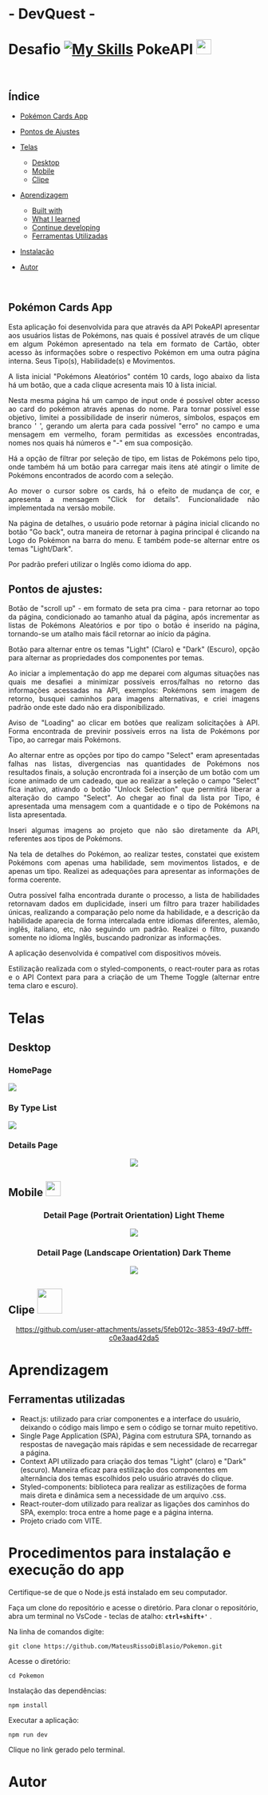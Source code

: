 # - DevQuest - <br><br>  Desafio [![My Skills](https://skillicons.dev/icons?i=react)](https://skillicons.dev) PokeAPI <img src="./public/readme/images/pokeball-300.png" width="30">
<br>

## Índice
- [Pokémon Cards App](#pokémon-cards-app)
- [Pontos de Ajustes](#pontos-de-ajustes)
- [Telas](#telas)
  -  [Desktop](#desktop)
  -  [Mobile](https://github.com/MateusRissoDiBlasio/Pokemon?tab=readme-ov-file#mobile-)
  -  [Clipe](https://github.com/MateusRissoDiBlasio/Pokemon/tree/main#clipe-)
    
- [Aprendizagem](#aprendizagem)
  - [Built with](#built-with)
  - [What I learned](#what-i-learned-and-difficulties)
  - [Continue developing](#continue-developing)
  - [Ferramentas Utilizadas](#ferramentas-utilizadas)
  

- [Instalação](#procedimentos-para-instalação-e-execução-do-app)
- [Autor](#autor)

<br>

## Pokémon Cards App

<div align="justify">

Esta aplicação foi desenvolvida para que através da API PokeAPI apresentar aos usuários listas de Pokémons, nas
quais é possível através de um clique em algum Pokémon apresentado na tela em formato de Cartão, obter acesso
às informações sobre o respectivo Pokémon em uma outra página interna. Seus Tipo(s), Habilidade(s) e Movimentos.

A lista inicial "Pokémons Aleatórios" contém 10 cards, logo abaixo da lista há um botão, que a cada
clique acresenta mais 10 à lista inicial.
    
Nesta mesma página há um campo de input onde é possível obter acesso ao card do pokémon através apenas do nome. Para
tornar possível esse objetivo, limitei a possibilidade de inserir números, símbolos, espaços em branco ' ', gerando
um alerta para cada possível "erro" no campo e uma mensagem em vermelho, foram permitidas as excessões encontradas,
nomes nos quais há números e "-" em sua composição.

Há a opção de filtrar por seleção de tipo, em listas de Pokémons pelo tipo, onde também há um botão para carregar
mais itens até atingir o limite de Pokémons encontrados de acordo com a seleção. 

Ao mover o cursor sobre os cards, há o efeito de mudança de cor, e apresenta a mensagem "Click for details".
Funcionalidade não implementada na versão mobile.

Na página de detalhes, o usuário pode retornar à página inicial clicando no botão "Go back", outra maneira de
retornar à pagina principal é clicando na Logo do Pokémon na barra do menu. E também pode-se alternar entre os
temas "Light/Dark".

Por padrão preferi utilizar o Inglês como idioma do app. 
</div>

## Pontos de ajustes:

<div align="justify">

Botão de "scroll up" - em formato de seta pra cima - para retornar ao topo da página, condicionado ao tamanho atual
da página, após incrementar as listas de Pokémons Aleatórios e por tipo o botão é inserido na página, tornando-se um atalho
mais fácil retornar ao início da página.

Botão para alternar entre os temas "Light" (Claro) e "Dark" (Escuro), opção para alternar as propriedades dos componentes
por temas.
    
Ao iniciar a implementação do app me deparei com algumas situações nas quais me desafiei a minimizar possíveis erros/falhas
no retorno das informações acessadas na API, exemplos: Pokémons sem imagem de retorno, busquei caminhos para imagens
alternativas, e criei imagens padrão onde este dado não era disponibilizado.

Aviso de "Loading" ao clicar em botões que realizam solicitações à API. Forma encontrada de previnir possíveis erros na lista
de Pokémons por Tipo, ao carregar mais Pokémons.

Ao alternar entre as opções por tipo do campo "Select" eram apresentadas falhas nas listas, divergencias nas quantidades de
Pokémons nos resultados finais, a solução encrontrada foi a inserção de um botão com um ícone animado de um cadeado, que ao 
realizar a seleção o campo "Select" fica inativo, ativando o botão "Unlock Selection" que permitirá liberar a alteração do 
campo "Select". Ao chegar ao final da lista por Tipo, é apresentada uma mensagem com a quantidade e o tipo de Pokémons na
lista apresentada.

Inseri algumas imagens ao projeto que não são diretamente da API, referentes aos tipos de Pokémons.

Na tela de detalhes do Pokémon, ao realizar testes, constatei que existem Pokémons com apenas uma habilidade, sem movimentos
listados, e de apenas um tipo. Realizei as adequações para apresentar as informações de forma coerente.

Outra possível falha encontrada durante o processo, a lista de habilidades retornavam dados em duplicidade, inseri um filtro
para trazer habilidades únicas, realizando a comparação pelo nome da habilidade, e a descrição da habilidade aparecia de forma
intercalada entre idiomas diferentes, alemão, inglês, italiano, etc, não seguindo um padrão. Realizei o filtro, puxando somente
no idioma Inglês, buscando padronizar as informações.

A aplicação desenvolvida é compatível com dispositivos móveis.

Estilização realizada com o styled-components, o react-router para as rotas e o API Context para para a criação de um Theme
Toggle (alternar entre tema claro e escuro).
</div>

# Telas

## Desktop

### HomePage
<a href="#" target="_blank">
  <img src="./public/readme/images/HomePage.png">
</a>

### By Type List
<a href="#" target="_blank">
  <img src="./public/readme/images/TypeListExample.png">
</a>

### Details Page

<div align="center">

<a href="#" target="_blank">
  <img src="./public/readme/images/DetailPage.png">
</a>

</div>

## Mobile <img src="./public/readme/images/cellphonebig.png" width="30">

 
<div align="center">
<div>
    
### Detail Page (Portrait Orientation) Light Theme
<a href="#" target="_blank">                                  
  <img src="./public/readme/images/DetailPageMobile.png">
</a> 
</div>

<div>
    
### Detail Page (Landscape Orientation) Dark Theme
<a href="#" target="_blank">    
  <img src="./public/readme/images/DetailPageMobileLandscapeOrientationDarkTheme.png">
</a>
</div>
</div>

## Clipe <img src="./public/readme/images/100px.gif" width="50">

<div align="center">
    
https://github.com/user-attachments/assets/5feb012c-3853-49d7-bfff-c0e3aad42da5

</div>

# Aprendizagem

## Ferramentas utilizadas
- React.js: utilizado para criar componentes e a interface do usuário, deixando o código mais limpo e sem o código se tornar muito repetitivo.
- Single Page Application (SPA), Página com estrutura SPA, tornando as respostas de navegação mais rápidas e sem necessidade de recarregar a página.
- Context API utilizado para criação dos temas "Light" (claro) e "Dark" (escuro). Maneira eficaz para estilização dos componentes em alternância dos temas escolhidos pelo usuário através do clique.
- Styled-components: biblioteca para realizar as estilizações de forma mais direta e dinâmica sem a necessidade de um arquivo .css.
- React-router-dom utilizado para realizar as ligações dos caminhos do SPA, exemplo: troca entre a home page e a página interna.
- Projeto criado com VITE.

# Procedimentos para instalação e execução do app

Certifique-se de que o Node.js está instalado em seu computador.

Faça um clone do repositório e acesse o diretório.
Para clonar o repositório, abra um terminal no VsCode - teclas de atalho: **`ctrl+shift+'`** . 

Na linha de comandos digite:

    git clone https://github.com/MateusRissoDiBlasio/Pokemon.git

Acesse o diretório:

    cd Pokemon

Instalação das dependências:

    npm install

Executar a aplicação:

    npm run dev

Clique no link gerado pelo terminal.


# Autor



